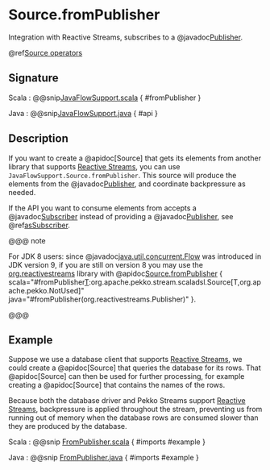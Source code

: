 # Source.fromPublisher

Integration with Reactive Streams, subscribes to a @javadoc[Publisher](java.util.concurrent.Flow.Publisher).

@ref[Source operators](../index.md#source-operators)

## Signature

Scala
:   @@snip[JavaFlowSupport.scala](/stream/src/main/scala-jdk-9/org/apache/pekko/stream/scaladsl/JavaFlowSupport.scala) { #fromPublisher }

Java
:   @@snip[JavaFlowSupport.java](/docs/src/test/java-jdk9-only/jdocs/stream/operators/source/FromPublisher.java) { #api }


## Description

If you want to create a @apidoc[Source] that gets its elements from another library that supports
[Reactive Streams](https://www.reactive-streams.org/), you can use `JavaFlowSupport.Source.fromPublisher`.
This source will produce the elements from the @javadoc[Publisher](java.util.concurrent.Flow.Publisher),
and coordinate backpressure as needed.

If the API you want to consume elements from accepts a @javadoc[Subscriber](java.util.concurrent.Flow.Subscriber) instead of providing a @javadoc[Publisher](java.util.concurrent.Flow.Publisher), see @ref[asSubscriber](asSubscriber.md).

@@@ note

For JDK 8 users: since @javadoc[java.util.concurrent.Flow](java.util.concurrent.Flow) was introduced in JDK version 9,
if you are still on version 8 you may use the [org.reactivestreams](https://github.com/reactive-streams/reactive-streams-jvm#reactive-streams) library with @apidoc[Source.fromPublisher](Source$) { scala="#fromPublisher[T](publisher:org.reactivestreams.Publisher[T]):org.apache.pekko.stream.scaladsl.Source[T,org.apache.pekko.NotUsed]" java="#fromPublisher(org.reactivestreams.Publisher)" }.

@@@

## Example

Suppose we use a database client that supports [Reactive Streams](https://www.reactive-streams.org/),
we could create a @apidoc[Source] that queries the database for its rows. That @apidoc[Source] can then
be used for further processing, for example creating a @apidoc[Source] that contains the names of the
rows.

Because both the database driver and Pekko Streams support [Reactive Streams](https://www.reactive-streams.org/),
backpressure is applied throughout the stream, preventing us from running out of memory when the database
rows are consumed slower than they are produced by the database.

Scala
:  @@snip [FromPublisher.scala](/docs/src/test/scala-jdk9-only/docs/stream/operators/source/FromPublisher.scala) { #imports #example }

Java
:  @@snip [FromPublisher.java](/docs/src/test/java-jdk9-only/jdocs/stream/operators/source/FromPublisher.java) { #imports #example }
